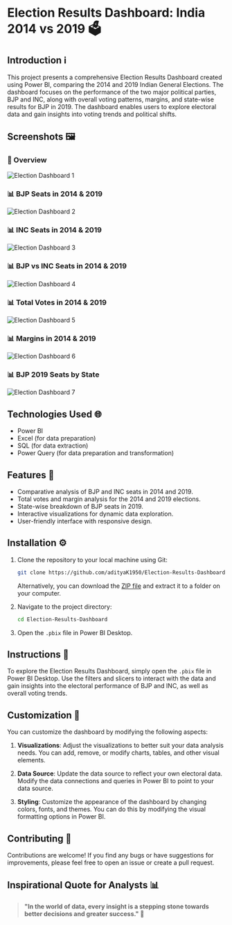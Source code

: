 
# Election Results Dashboard: India 2014 vs 2019 🗳️

## Introduction ℹ️

This project presents a comprehensive Election Results Dashboard created using Power BI, comparing the 2014 and 2019 Indian General Elections. The dashboard focuses on the performance of the two major political parties, BJP and INC, along with overall voting patterns, margins, and state-wise results for BJP in 2019. The dashboard enables users to explore electoral data and gain insights into voting trends and political shifts.

## Screenshots 🖼️

### 🏡 Overview
![Election Dashboard 1](https://github.com/user-attachments/assets/445c5d18-a460-49e6-bb6c-e7324d1d07f9) 

### 📊 BJP Seats in 2014 & 2019
![Election Dashboard 2](https://github.com/user-attachments/assets/af54cedf-6d12-4d5e-91db-2a1f6efb11a9)

### 📊 INC Seats in 2014 & 2019
![Election Dashboard 3](https://github.com/user-attachments/assets/0ad893bc-90e8-484e-bbf7-9a4705d2464c)

### 📊 BJP vs INC Seats in 2014 & 2019
![Election Dashboard 4](https://github.com/user-attachments/assets/8e377a13-8e79-4e2e-a2d3-b44d791998d4) 

### 📊 Total Votes in 2014 & 2019
![Election Dashboard 5](https://github.com/user-attachments/assets/4f84988a-0a17-4eb1-b741-0ed80168c1c0) 

### 📊 Margins in 2014 & 2019
![Election Dashboard 6](https://github.com/user-attachments/assets/09a7638f-3ba7-4c21-9554-791191e609ab)

### 📊 BJP 2019 Seats by State
![Election Dashboard 7](https://github.com/user-attachments/assets/2f004bd5-1b7c-4a66-9d33-ef972c2e49b7) 

## Technologies Used 🌐

- Power BI
- Excel (for data preparation)
- SQL (for data extraction)
- Power Query (for data preparation and transformation)

## Features 🌟

- Comparative analysis of BJP and INC seats in 2014 and 2019.
- Total votes and margin analysis for the 2014 and 2019 elections.
- State-wise breakdown of BJP seats in 2019.
- Interactive visualizations for dynamic data exploration.
- User-friendly interface with responsive design.

## Installation ⚙️

1. Clone the repository to your local machine using Git:

   ```bash
   git clone https://github.com/adityaK1950/Election-Results-Dashboard.git
   ```
   Alternatively, you can download the [ZIP file](https://github.com/adityaK1950/Election-Results-Dashboard.git) and extract it to a folder on your computer.

2. Navigate to the project directory:
   ```bash
   cd Election-Results-Dashboard
   ```

3. Open the `.pbix` file in Power BI Desktop.

## Instructions 🌟

To explore the Election Results Dashboard, simply open the `.pbix` file in Power BI Desktop. Use the filters and slicers to interact with the data and gain insights into the electoral performance of BJP and INC, as well as overall voting trends.

## Customization 🔧

You can customize the dashboard by modifying the following aspects:

1. **Visualizations**: Adjust the visualizations to better suit your data analysis needs. You can add, remove, or modify charts, tables, and other visual elements.

2. **Data Source**: Update the data source to reflect your own electoral data. Modify the data connections and queries in Power BI to point to your data source.

3. **Styling**: Customize the appearance of the dashboard by changing colors, fonts, and themes. You can do this by modifying the visual formatting options in Power BI.

## Contributing 🤝

Contributions are welcome! If you find any bugs or have suggestions for improvements, please feel free to open an issue or create a pull request.

## Inspirational Quote for Analysts 📊
> #### "In the world of data, every insight is a stepping stone towards better decisions and greater success." 🌟
